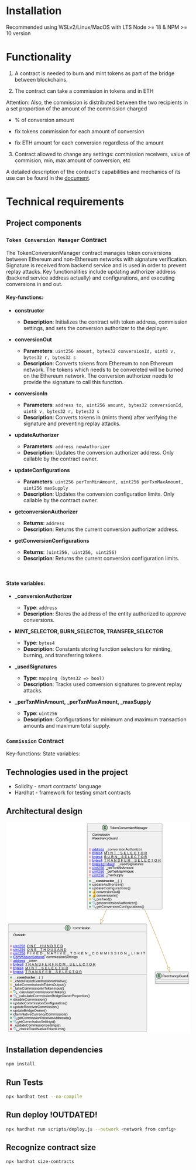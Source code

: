 # Installation

Recommended using WSLv2/Linux/MacOS with LTS Node >= 18 & NPM >= 10 version

# Functionality

1. A contract is needed to burn and mint tokens as part of the bridge between blockchains.

2. The contract can take a commission in tokens and in ETH

Attention: Also, the commission is distributed between the two recipients in a set proportion of the amount of the commission charged

* % of conversion amount

* fix tokens commission for each amount of conversion

* fix ETH amount for each conversion regardless of the amount

3. Contract allowed to change any settings: commission receivers, value of commision, min, max amount of conversion, etc

A detailed description of the contract's capabilities and mechanics of its use can be found in the [document](https://docs.google.com/document/d/1eyqZTU7vKpZ077GCq9VA9RCwvlW_M6825YjYtDXvMbE/edit?usp=sharing).


# Technical requirements


##  Project components

###  `Token Conversion Manager` Contract

The TokenConversionManager contract manages token conversions between Ethereum and non-Ethereum networks with signature verification. Signature is received from backend service and is used in order to prevent replay attacks. Key functionalities include updating authorizer address (backend service address actually) and configurations, and executing conversions in and out.

#### Key-functions:
- **constructor**
  - **Description**: Initializes the contract with token address, commission settings, and sets the conversion authorizer to the deployer.

- **conversionOut**
  - **Parameters**: `uint256 amount, bytes32 conversionId, uint8 v, bytes32 r, bytes32 s`
  - **Description**: Converts tokens from Ethereum to non Ethereum network. The tokens which needs to be convereted will be burned on the Ethereum network. The conversion authorizer needs to provide the signature to call this function.

- **conversionIn**
  - **Parameters**: `address to, uint256 amount, bytes32 conversionId, uint8 v, bytes32 r, bytes32 s`
  - **Description**: Converts tokens in (mints them) after verifying the signature and preventing replay attacks.

- **updateAuthorizer**
  - **Parameters**: `address newAuthorizer`
  - **Description**: Updates the conversion authorizer address. Only callable by the contract owner.

- **updateConfigurations**
  - **Parameters**: `uint256 perTxnMinAmount, uint256 perTxnMaxAmount, uint256 maxSupply`
  - **Description**: Updates the conversion configuration limits. Only callable by the contract owner.

- **getconversionAuthorizer**
  - **Returns**: `address`
  - **Description**: Returns the current conversion authorizer address.

- **getConversionConfigurations**
  - **Returns**: `(uint256, uint256, uint256)`
  - **Description**: Returns the current conversion configuration limits.

</br>

#### State variables:

- **_conversionAuthorizer**
  - **Type**: `address`
  - **Description**: Stores the address of the entity authorized to approve conversions.

- **MINT_SELECTOR, BURN_SELECTOR, TRANSFER_SELECTOR**
  - **Type**: `bytes4`
  - **Description**: Constants storing function selectors for minting, burning, and transferring tokens.

- **_usedSignatures**
  - **Type**: `mapping (bytes32 => bool)`
  - **Description**: Tracks used conversion signatures to prevent replay attacks.

- **_perTxnMinAmount, _perTxnMaxAmount, _maxSupply**
  - **Type**: `uint256`
  - **Description**: Configurations for minimum and maximum transaction amounts and maximum total supply.


###  `Commission` Contract

Key-functions:
State variables:

##  Technologies used in the project
 - Solidity - smart contracts' language
 - Hardhat - framework for testing smart contracts

##  Architectural design
 
<p align="center">
    <img src="./schemes/architecture.png"></img>
</p>


## Installation dependencies
```bash
npm install
```

## Run Tests
```bash
npx hardhat test --no-compile
```

## Run deploy !OUTDATED!
```bash
npx hardhat run scripts/deploy.js --network <network from config>
```

## Recognize contract size
```bash
npx hardhat size-contracts
```